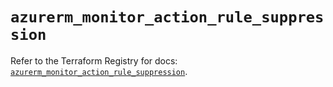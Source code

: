 # `azurerm_monitor_action_rule_suppression`

Refer to the Terraform Registry for docs: [`azurerm_monitor_action_rule_suppression`](https://registry.terraform.io/providers/hashicorp/azurerm/3.96.0/docs/resources/monitor_action_rule_suppression).
